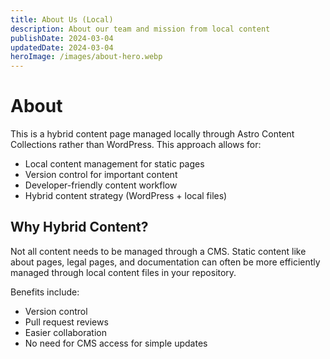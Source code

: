 ```yaml
---
title: About Us (Local)
description: About our team and mission from local content
publishDate: 2024-03-04
updatedDate: 2024-03-04
heroImage: /images/about-hero.webp
---
```


# About

This is a hybrid content page managed locally through Astro Content Collections rather than WordPress. This approach allows for:

- Local content management for static pages
- Version control for important content
- Developer-friendly content workflow
- Hybrid content strategy (WordPress + local files)

## Why Hybrid Content?

Not all content needs to be managed through a CMS. Static content like about pages, legal pages, and documentation can often be more efficiently managed through local content files in your repository.

Benefits include:
- Version control
- Pull request reviews
- Easier collaboration
- No need for CMS access for simple updates